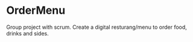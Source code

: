 # OrderMenu
Group project with scrum. 
Create a digital resturang/menu to order food, drinks and sides.
